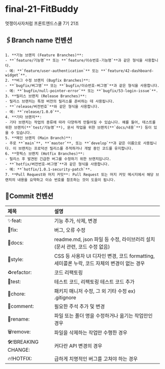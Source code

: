 # final-21-FitBuddy
멋쟁이사자처럼 프론트엔드스쿨 7기 21조


🖇️Branch name 컨벤션
-----
    1. **기능 브랜치 (Feature Branches)**:
    - **`feature/기능명`** 또는 **`feature/이슈번호-기능명`**과 같은 형식을 사용합니다.
    - 예: **`feature/user-authentication`** 또는 **`feature/42-dashboard-widget`**.
    2. **버그 수정 브랜치 (Bugfix Branches)**:
    - **`bugfix/버그명`** 또는 **`bugfix/이슈번호-버그명`**과 같은 형식을 사용합니다.
    - 예: **`bugfix/null-pointer-error`** 또는 **`bugfix/53-login-issue`**.
    3. **릴리스 브랜치 (Release Branches)**:
    - 릴리스 브랜치는 특정 버전의 릴리스를 준비하는 데 사용됩니다.
    - **`release/버전번호`**와 같은 형식을 사용합니다.
    - 예: **`release/1.0.0`**.
    4. **기타 브랜치**:
    - 기타 브랜치는 작업의 종류에 따라 다양하게 만들어질 수 있습니다. 예를 들어, 테스트를 위한 브랜치(**`test/기능명`**), 문서 작업을 위한 브랜치(**`docs/내용`**) 등이 있을 수 있습니다.
    5. **메인 브랜치 (Main Branch)**:
    - 주로 **`main`**, **`master`**, 또는 **`develop`**과 같은 이름으로 사용됩니다. 이 브랜치는 프로덕션 릴리스를 추적하거나 개발 중인 코드를 유지합니다.
    6. **핫픽스 브랜치 (Hotfix Branches)**:
    - 릴리스 후 발견된 긴급한 버그를 수정하기 위한 브랜치입니다.
    - **`hotfix/버전번호-버그명`**과 같은 형식을 사용합니다.
    - 예: **`hotfix/1.0.1-security-patch`**.
    7. **Pull Request와 머지 커밋**: Pull Request 또는 머지 커밋 메시지에서 해당 브랜치의 내용을 요약하고 이슈 번호를 참조하는 것이 도움이 됩니다.


🍡Commit 컨벤션
---

|제목|설명|
|:---|:---|
|✨feat:|	기능 추가, 삭제, 변경
|🐛fix:|	버그, 오류 수정
|📝docs:|	readme.md, json 파일 등 수정, 라이브러리 설치 (문서 관련, 코드 수정 없음)
|🎨style:|	CSS 등 사용자 UI 디자인 변경, 코드 formatting, 세미콜론 누락, 코드 자체의 변경이 없는 경우
|♻️refactor:|	코드 리팩토링
|🧪test:|	테스트 코드, 리팩토링 테스트 코드 추가
|🌱chore:|	패키지 매니저 수정, 그 외 기타 수정 ex) .gitignore
|💬comment:|	필요한 주석 추가 및 변경
|🚚rename:|	파일 또는 폴더 명을 수정하거나 옮기는 작업만인 경우
|🗑remove:|	파일을 삭제하는 작업만 수행한 경우
|🛠!BREAKING CHANGE:|	커다란 API 변경의 경우
|🔥!HOTFIX:|	급하게 치명적인 버그를 고쳐야 하는 경우

